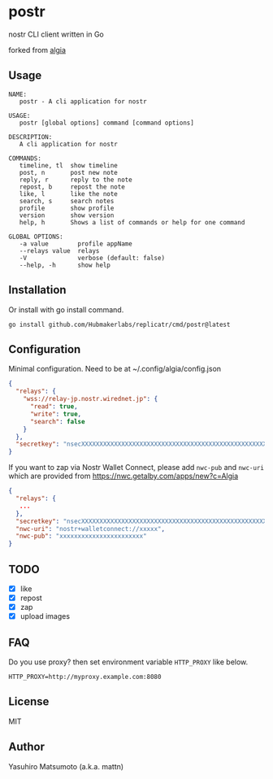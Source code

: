 # postr

nostr CLI client written in Go

forked from [algia](github.com/mattn/algia)

## Usage

```
NAME:
   postr - A cli application for nostr

USAGE:
   postr [global options] command [command options] 

DESCRIPTION:
   A cli application for nostr

COMMANDS:
   timeline, tl  show timeline
   post, n       post new note
   reply, r      reply to the note
   repost, b     repost the note
   like, l       like the note
   search, s     search notes
   profile       show profile
   version       show version
   help, h       Shows a list of commands or help for one command

GLOBAL OPTIONS:
   -a value        profile appName
   --relays value  relays
   -V              verbose (default: false)
   --help, -h      show help
```

## Installation

Or install with go install command.

```
go install github.com/Hubmakerlabs/replicatr/cmd/postr@latest
```

## Configuration

Minimal configuration. Need to be at ~/.config/algia/config.json

```json
{
  "relays": {
    "wss://relay-jp.nostr.wirednet.jp": {
      "read": true,
      "write": true,
      "search": false
    }
  },
  "secretkey": "nsecXXXXXXXXXXXXXXXXXXXXXXXXXXXXXXXXXXXXXXXXXXXXXXXXXXXXX"
}
```

If you want to zap via Nostr Wallet Connect, please add `nwc-pub` and `nwc-uri`
which are provided from <https://nwc.getalby.com/apps/new?c=Algia>

```json
{
  "relays": {
   ...
  },
  "secretkey": "nsecXXXXXXXXXXXXXXXXXXXXXXXXXXXXXXXXXXXXXXXXXXXXXXXXXXXXX",
  "nwc-uri": "nostr+walletconnect://xxxxx",
  "nwc-pub": "xxxxxxxxxxxxxxxxxxxxxxx"
}
```

## TODO

* [x] like
* [x] repost
* [x] zap
* [x] upload images

## FAQ

Do you use proxy? then set environment variable `HTTP_PROXY` like below.

    HTTP_PROXY=http://myproxy.example.com:8080

## License

MIT

## Author

Yasuhiro Matsumoto (a.k.a. mattn)
